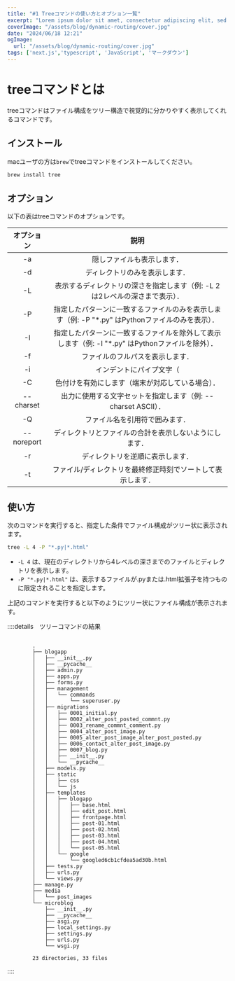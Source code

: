 ```yaml
---
title: "#1 Treeコマンドの使い方とオプション一覧"
excerpt: "Lorem ipsum dolor sit amet, consectetur adipiscing elit, sed do eiusmod tempor incididunt ut labore et dolore magna aliqua. Praesent elementum facilisis leo vel fringilla est ullamcorper eget. At imperdiet dui accumsan sit amet nulla facilities morbi tempus."
coverImage: "/assets/blog/dynamic-routing/cover.jpg"
date: "2024/06/18 12:21"
ogImage:
  url: "/assets/blog/dynamic-routing/cover.jpg"
tags: ['next.js','typescript', 'JavaScript', 'マークダウン']
---
```


# treeコマンドとは

treeコマンドはファイル構成をツリー構造で視覚的に分かりやすく表示してくれるコマンドです。

## インストール

macユーザの方は`brew`でtreeコマンドをインストールしてください。

```bash
brew install tree
```


## オプション

以下の表はtreeコマンドのオプションです。

| オプション       | 説明 |
|:----------------:|:------:|
| -a             | 隠しファイルも表示します． |
| -d             | ディレクトリのみを表示します． |
| -L             | 表示するディレクトリの深さを指定します（例: -L 2 は2レベルの深さまで表示）． |
| -P             | 指定したパターンに一致するファイルのみを表示します（例: -P "*.py" はPythonファイルのみを表示）． |
| -I             | 指定したパターンに一致するファイルを除外して表示します（例: -I "*.py" はPythonファイルを除外）． |
| -f             | ファイルのフルパスを表示します． |
| -i             | インデントにパイプ文字（|）を使用せず，スペースのみを使用します． |
| -C             | 色付けを有効にします（端末が対応している場合）． |
| --charset      | 出力に使用する文字セットを指定します（例: --charset ASCII）． |
| -Q             | ファイル名を引用符で囲みます． |
| --noreport     | ディレクトリとファイルの合計を表示しないようにします． |
| -r             | ディレクトリを逆順に表示します． |
| -t             | ファイル/ディレクトリを最終修正時刻でソートして表示します． |

## 使い方

次のコマンドを実行すると、指定した条件でファイル構成がツリー状に表示されます。

```bash
tree -L 4 -P "*.py|*.html"                                
```


- `-L 4` は、現在のディレクトリから4レベルの深さまでのファイルとディレクトリを表示します。
- `-P "*.py|*.html"` は、表示するファイルが.pyまたは.html拡張子を持つものに限定されることを指定します。

上記のコマンドを実行すると以下のようにツリー状にファイル構成が表示されます。


::::details　ツリーコマンドの結果
```

        .
        ├── blogapp
        │   ├── __init__.py
        │   ├── __pycache__
        │   ├── admin.py
        │   ├── apps.py
        │   ├── forms.py
        │   ├── management
        │   │   └── commands
        │   │       └── superuser.py
        │   ├── migrations
        │   │   ├── 0001_initial.py
        │   │   ├── 0002_alter_post_posted_commnt.py
        │   │   ├── 0003_rename_commnt_comment.py
        │   │   ├── 0004_alter_post_image.py
        │   │   ├── 0005_alter_post_image_alter_post_posted.py
        │   │   ├── 0006_contact_alter_post_image.py
        │   │   ├── 0007_blog.py
        │   │   ├── __init__.py
        │   │   └── __pycache__
        │   ├── models.py
        │   ├── static
        │   │   ├── css
        │   │   └── js
        │   ├── templates
        │   │   ├── blogapp
        │   │   │   ├── base.html
        │   │   │   ├── edit_post.html
        │   │   │   ├── frontpage.html
        │   │   │   ├── post-01.html
        │   │   │   ├── post-02.html
        │   │   │   ├── post-03.html
        │   │   │   ├── post-04.html
        │   │   │   └── post-05.html
        │   │   └── google
        │   │       └── googled6cb1cfdea5ad30b.html
        │   ├── tests.py
        │   ├── urls.py
        │   └── views.py
        ├── manage.py
        ├── media
        │   └── post_images
        └── microblog
            ├── __init__.py
            ├── __pycache__
            ├── asgi.py
            ├── local_settings.py
            ├── settings.py
            ├── urls.py
            └── wsgi.py
        
        23 directories, 33 files

```
::::